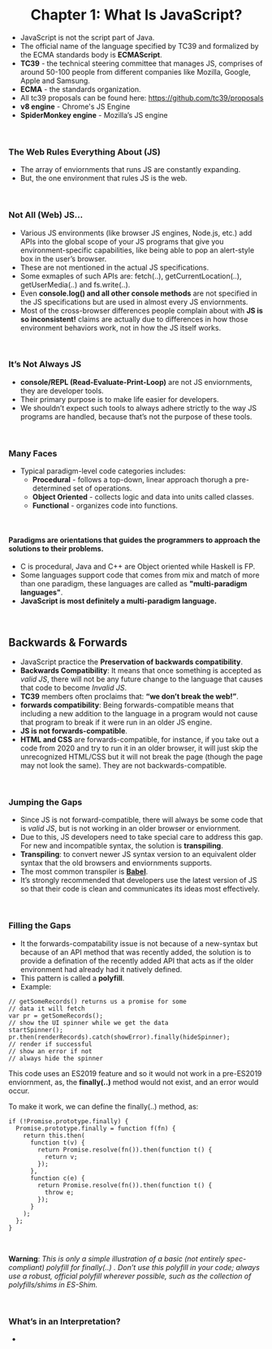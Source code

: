 <h1 align="center">Chapter 1: What Is JavaScript?</h1>

- JavaScript is not the script part of Java.
- The official name of the language specified by TC39 and formalized by the ECMA standards body is **ECMAScript**.
- **TC39** - the technical steering committee that manages JS, comprises of around 50-100 people from different companies like Mozilla, Google, Apple and Samsung.
- **ECMA** - the standards organization.
- All tc39 proposals can be found here: https://github.com/tc39/proposals
- **v8 engine** - Chrome's JS Engine
- **SpiderMonkey engine** - Mozilla’s JS engine

<br/>

### The Web Rules Everything About (JS)

- The array of enviornments that runs JS are constantly expanding.
- But, the one environment that rules JS is the web.

<br/>

### Not All (Web) JS...

- Various JS environments (like browser JS engines, Node.js, etc.) add APIs into the global scope of your JS programs that give you environment-specific capabilities, like being able to pop an alert-style box in the user’s browser.
- These are not mentioned in the actual JS specifications.
- Some exmaples of such APIs are: fetch(..), getCurrentLocation(..), getUserMedia(..) and fs.write(..).
- Even **console.log() and all other console methods** are not specified in the JS specifications but are used in almost every JS enviornments.
- Most of the cross-browser differences people complain about with **JS is so inconsistent!** claims are actually due to differences in how those environment behaviors work, not in how the JS itself works.

<br/>

### It’s Not Always JS

- **console/REPL (Read-Evaluate-Print-Loop)** are not JS enviornments, they are developer tools.
- Their primary purpose is to make life easier for developers.
- We shouldn’t expect such tools to always adhere strictly to the way JS programs are handled, because that’s not the purpose of these tools.

<br/>

### Many Faces

- Typical paradigm-level code categories includes:
  - **Procedural** - follows a top-down, linear approach thorugh a pre-determined set of operations.
  - **Object Oriented** - collects logic and data into units called classes.
  - **Functional** - organizes code into functions.

<br/>

#### Paradigms are orientations that guides the programmers to approach the solutions to their problems.
- C is procedural, Java and C++ are Object oriented while Haskell is FP.
- Some languages support code that comes from mix and match of more than one paradigm, these languages are called as **"multi-paradigm languages"**.
- **JavaScript is most definitely a multi-paradigm language.**

<br/>

## Backwards & Forwards

- JavaScript practice the **Preservation of backwards compatibility**.
- **Backwards Compatibility**: It means that once something is accepted as *valid JS*, there will not be any future change to the language that causes that code to become *Invalid JS*.
- **TC39** members often proclaims that: **“we don’t break the web!”**.
- **forwards compatibility**: Being forwards-compatible means that including a new addition to the language in a program would not cause that program to break if it were run in an older JS engine.
- **JS is not forwards-compatible**.
- **HTML and CSS** are forwards-compatible, for instance, if you take out a code from 2020 and try to run it in an older browser, it will just skip the unrecognized HTML/CSS but it will not break the page (though the page may not look the same). They are not backwards-compatible.

<br/>

### Jumping the Gaps

- Since JS is not forward-compatible, there will always be some code that is *valid JS*, but is not working in an older browser or enviornment.
- Due to this, JS developers need to take special care to address this gap. For new and incompatible syntax, the solution is **transpiling**.
- **Transpiling**: to convert newer JS syntax version to an equivalent older syntax that the old browsers and enviornments supports.
- The most common transpiler is **[Babel](https://babeljs.io/)**.
- It’s strongly recommended that developers use the latest version of JS so that their code is clean and communicates its ideas most effectively.

<br/>

### Filling the Gaps

- It the forwards-compatability issue is not because of a new-syntax but because of an API method that was recently added, the solution is to provide a defination of the recently added API that acts as if the older environment had already had it natively defined.
- This pattern is called a **polyfill**.
- Example:

```
// getSomeRecords() returns us a promise for some
// data it will fetch
var pr = getSomeRecords();
// show the UI spinner while we get the data
startSpinner();
pr.then(renderRecords).catch(showError).finally(hideSpinner);
// render if successful
// show an error if not
// always hide the spinner
```
This code uses an ES2019 feature and so it would not work in a pre-ES2019 enviornment, as, the **finally(..)** method would not exist, and an error would occur.

To make it work, we can define the finally(..) method, as:

```
if (!Promise.prototype.finally) {
  Promise.prototype.finally = function f(fn) {
    return this.then(
      function t(v) {
        return Promise.resolve(fn()).then(function t() {
          return v;
        });
      },
      function c(e) {
        return Promise.resolve(fn()).then(function t() {
          throw e;
        });
      }
    );
  };
}
```
<br/>

**Warning**: *This is only a simple illustration of a basic (not entirely spec-compliant) polyfill for finally(..) . Don’t use this polyfill in your code; always use a robust, official polyfill wherever possible, such as the collection of polyfills/shims in ES-Shim.*

<br/>

### What’s in an Interpretation?

- 
































